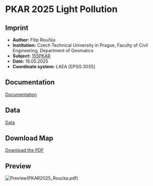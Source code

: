 # PKAR 2025 Light Pollution


## Imprint

- **Author:** Filip Roučka  
- **Institution:** Czech Technical University in Prague, Faculty of Civil Engineering, Department of Geomatics  
- **Subject:** [155PKAR](https://k155cvut.github.io/pkar/)  
- **Date:** 18.05.2025  
- **Coordinate system:** LAEA [EPSG:3035]

## Documentation
[Documentation](Documentation.pdf)

## Data
[Data](data)

## Download Map
[Download the PDF](PKAR2025_Roucka.pdf)

## Preview
![Preview](LaTeX/Image/preview.png)(PKAR2025_Roucka.pdf)
